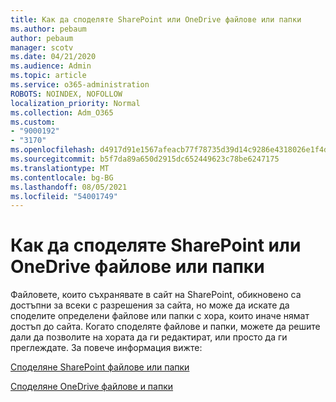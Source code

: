 ```yaml
---
title: Как да споделяте SharePoint или OneDrive файлове или папки
ms.author: pebaum
author: pebaum
manager: scotv
ms.date: 04/21/2020
ms.audience: Admin
ms.topic: article
ms.service: o365-administration
ROBOTS: NOINDEX, NOFOLLOW
localization_priority: Normal
ms.collection: Adm_O365
ms.custom:
- "9000192"
- "3170"
ms.openlocfilehash: d4917d91e1567afeacb77f78735d39d14c9286e4318026e1f4daf1fb1c11fde4
ms.sourcegitcommit: b5f7da89a650d2915dc652449623c78be6247175
ms.translationtype: MT
ms.contentlocale: bg-BG
ms.lasthandoff: 08/05/2021
ms.locfileid: "54001749"
---
```

# <a name="how-to-share-sharepoint-or-onedrive-files-or-folders"></a>Как да споделяте SharePoint или OneDrive файлове или папки

Файловете, които съхранявате в сайт на SharePoint, обикновено са достъпни за всеки с разрешения за сайта, но може да искате да споделите определени файлове или папки с хора, които иначе нямат достъп до сайта. Когато споделяте файлове и папки, можете да решите дали да позволите на хората да ги редактират, или просто да ги преглеждате. За повече информация вижте:

[Споделяне SharePoint файлове или папки](https://support.office.com/article/1fe37332-0f9a-4719-970e-d2578da4941c)

[Споделяне OneDrive файлове и папки](https://support.microsoft.com/office/share-onedrive-files-and-folders-9fcc2f7d-de0c-4cec-93b0-a82024800c07?ui=en-US&rs=en-US&ad=US&storagetype=stage)